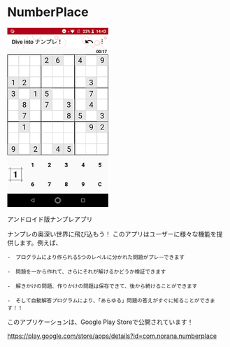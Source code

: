 NumberPlace
===========

<img src="https://github.com/E-Kohei/NumberPlaceAndroid/blob/master/screenshots/play.png" alt="play.png"/>

アンドロイド版ナンプレアプリ

ナンプレの奥深い世界に飛び込もう！
このアプリはユーザーに様々な機能を提供します。例えば、

	-　プログラムにより作られる5つのレベルに分かれた問題がプレーできます

	-　問題を一から作れて、さらにそれが解けるかどうか検証できます

	-　解きかけの問題、作りかけの問題は保存できて、後から続けることができます

	-　そして自動解答プログラムにより、「あらゆる」問題の答えがすぐに知ることができます！！


このアプリケーションは、Google Play Storeで公開されています！

https://play.google.com/store/apps/details?id=com.norana.numberplace
